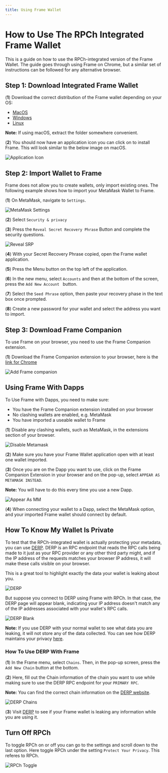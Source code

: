 ```yaml
---
title: Using Frame Wallet
---
```


# How to Use The RPCh Integrated Frame Wallet

This is a guide on how to use the RPCh-integrated version of the Frame Wallet. The guide goes through using Frame on Chrome, but a similar set of instructions can be followed for any alternative browser.

## Step 1: Download Integrated Frame Wallet

(**1**) Download the correct distribution of the Frame wallet depending on your OS:

* [MacOS](./Frame-0.6.8-rpch-sdk-1.10.0-macOS-361200df45586c5b8ffbb711951d33b7.zip)
* [Windows](./Frame-0.6.8-rpch-sdk-1.10.0-Win64.exe)
* [Linux](./Frame-0.6.8-rpch-sdk-1.10.0-Win64.exe)

**Note:** If using macOS, extract the folder somewhere convenient.

(**2**) You should now have an application icon you can click on to install Frame. This will look similar to the below image on macOS. 

![Application Icon](/img/Frame-application-icon.png)

## Step 2: Import Wallet to Frame

Frame does not allow you to create wallets, only import existing ones. The following example shows how to import your MetaMask Wallet to Frame. 

(**1**) On MetaMask, navigate to `Settings`.

![MetaMask Settings](/img/MetaMask-settings.png)

(**2**) Select `Security & privacy`

(**3**) Press the `Reveal Secret Recovery Phrase` Button and complete the security questions.

![Reveal SRP](/img/Reveal-secret-recover-phrase.png)

(**4**) With your Secret Recovery Phrase copied, open the Frame wallet application.

(**5**) Press the Menu button on the top left of the application.

(**6**) In the new menu, select `Accounts` and then at the bottom of the screen, press the `Add New Account ` button.

(**7**) Select the `Seed Phrase` option, then paste your recovery phase in the text box once prompted.

(**8**) Create a new password for your wallet and select the address you want to import.

## Step 3: Download Frame Companion 

To use Frame on your browser, you need to use the Frame Companion extension.

(**1**) Download the Frame Companion extension to your browser, here is the [link for Chrome](https://chromewebstore.google.com/detail/frame-companion/ldcoohedfbjoobcadoglnnmmfbdlmmhf)

![Add Frame companion](/img/add-frame-companion.png)

## Using Frame With Dapps

To Use Frame with Dapps, you need to make sure:

* You have the Frame Companion extension installed on your browser
* No clashing wallets are enabled, e.g. MetaMask 
* You have imported a useable wallet to Frame

(**1**) Disable any clashing wallets, such as MetaMask, in the extensions section of your browser.

![Disable Metamask](/img/Metamask-disabled.png)

(**2**) Make sure you have your Frame Wallet application open with at least one wallet imported.

(**3**) Once you are on the Dapp you want to use, click on the Frame Companion Extension in your browser and on the pop-up, select `APPEAR AS METAMASK INSTEAD`.

**Note:** You will have to do this every time you use a new Dapp.

![Appear As MM](/img/appear-as-MM-2.png)

(**4**) When connecting your wallet to a Dapp, select the MetaMask option, and your imported Frame wallet should connect by default.

## How To Know My Wallet Is Private

To test that the RPCh-integrated wallet is actually protecting your metadata, you can use [DERP](https://derp.hoprnet.org/). DERP is an RPC endpoint that reads the RPC calls being made to it just as your RPC provider or any other third party might, and if the IP address of the requests matches your browser IP address, it will make these calls visible on your browser.

This is a great tool to highlight exactly the data your wallet is leaking about you. 

![DERP](/img/DERP.png)

But suppose you connect to DERP using Frame with RPCh. In that case, the DERP page will appear blank, indicating your IP address doesn't match any of the IP addresses associated with your wallet's RPC calls.

![DERP Blank](/img/DERP-blank.png)

**Note:** If you use DERP with your normal wallet to see what data you are leaking, it will not store any of the data collected. You can see how DERP maintains your privacy [here](https://twitter.com/hoprnet/status/1586009970008530945).

### How To Use DERP With Frame

(**1**) In the Frame menu, select `Chains`. Then, in the pop-up screen, press the `Add New Chain` button at the bottom.

(**2**) Here, fill out the Chain information of the chain you want to use while making sure to use the DERP RPC endpoint for your `PRIMARY RPC`.

**Note:** You can find the correct chain information on the [DERP website](https://derp.hoprnet.org/).

![DERP Chains](/img/DERP-chain-selection.png)

(**3**) Visit [DERP](https://derp.hoprnet.org/) to see if your Frame wallet is leaking any information while you are using it.

## Turn Off RPCh

To toggle RPCh on or off you can go to the settings and scroll down to the last option. Here toggle RPCh under the setting `Protect Your Privacy`. This referes to RPCh.

![RPCh Toggle](/img/RPCh-toggle-2.png)